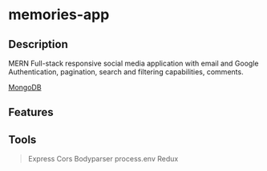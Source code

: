 # memories-app

## Description 
MERN Full-stack responsive social media application with email and Google Authentication, pagination, search and filtering capabilities, comments. 


[MongoDB](https://www.mongodb.com/atlas/database)

## Features

## Tools
> Express
> Cors
> Bodyparser
> process.env
> Redux